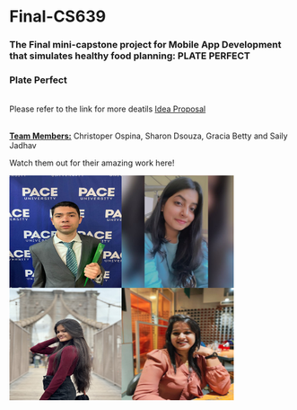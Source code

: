 # Final-CS639

<h3>The Final mini-capstone project for Mobile App Development that simulates healthy food planning: PLATE PERFECT </h3>

<h3> Plate Perfect </h3>

<br/>
Please refer to the link for more deatils <a href="https://docs.google.com/document/d/1WH4igLCGn2JayA3ci811kjBUjbGURqBT/edit?usp=sharing&ouid=102167781560686034577&rtpof=true&sd=true">Idea Proposal</a>

<br/>
<br/>

<b><ins>Team Members:</b></ins>
Christoper Ospina, Sharon Dsouza, Gracia Betty and Saily Jadhav

Watch them out for their amazing work here!
<br/>

<img src="assets/Chris.jpeg" align="left" height="200px" width="200px" />

<img src="assets/Sharon.jpeg" align="left" height="200px" width="200px" />

<img src="assets/Gracia.jpg" align="left" height="200px" width="200px" />

<img src="assets/Saily.jpeg" align="left" height="200px" width="200px" />
